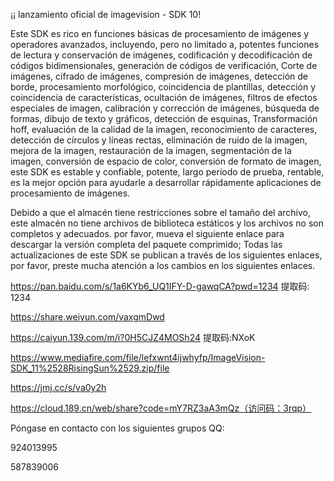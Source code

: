 ¡¡ lanzamiento oficial de imagevision - SDK 10!

Este SDK es rico en funciones básicas de procesamiento de imágenes y operadores avanzados, incluyendo, pero no limitado a, potentes funciones de lectura y conservación de imágenes, codificación y decodificación de códigos bidimensionales, generación de códigos de verificación, Corte de imágenes, cifrado de imágenes, compresión de imágenes, detección de borde, procesamiento morfológico, coincidencia de plantillas, detección y coincidencia de características, ocultación de imágenes, filtros de efectos especiales de imagen, calibración y corrección de imágenes, búsqueda de formas, dibujo de texto y gráficos, detección de esquinas, Transformación hoff, evaluación de la calidad de la imagen, reconocimiento de caracteres, detección de círculos y líneas rectas, eliminación de ruido de la imagen, mejora de la imagen, restauración de la imagen, segmentación de la imagen, conversión de espacio de color, conversión de formato de imagen, este SDK es estable y confiable, potente, largo período de prueba, rentable, es la mejor opción para ayudarle a desarrollar rápidamente aplicaciones de procesamiento de imágenes.

Debido a que el almacén tiene restricciones sobre el tamaño del archivo, este almacén no tiene archivos de biblioteca estáticos y los archivos no son completos y adecuados. por favor, mueva el siguiente enlace para descargar la versión completa del paquete comprimido; Todas las actualizaciones de este SDK se publican a través de los siguientes enlaces, por favor, preste mucha atención a los cambios en los siguientes enlaces.

https://pan.baidu.com/s/1a6KYb6_UQ1IFY-D-gawqCA?pwd=1234 提取码: 1234

https://share.weiyun.com/vaxgmDwd

https://caiyun.139.com/m/i?0H5CJZ4MOSh24  提取码:NXoK

https://www.mediafire.com/file/lefxwnt4ijwhyfp/ImageVision-SDK_11%2528RisingSun%2529.zip/file

https://jmj.cc/s/va0y2h

https://cloud.189.cn/web/share?code=mY7RZ3aA3mQz（访问码：3rqp）

Póngase en contacto con los siguientes grupos QQ:

924013995

587839006
